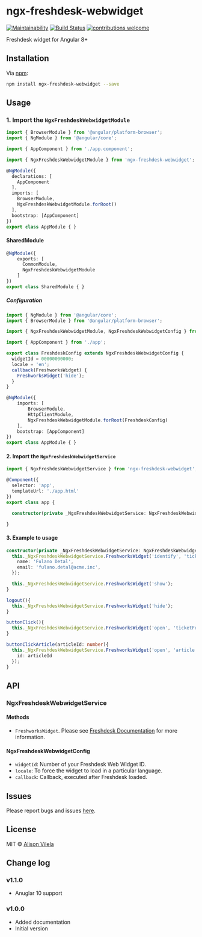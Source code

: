 # ngx-freshdesk-webwidget

[![Maintainability](https://api.codeclimate.com/v1/badges/75bc5877b3bf6939fe44/maintainability)](https://codeclimate.com/github/AlisonVilela/ngx-freshdesk-webwidget/maintainability)
[![Build Status](https://travis-ci.org/AlisonVilela/ngx-freshdesk-webwidget.svg?branch=master)](https://travis-ci.org/AlisonVilela/ngx-freshdesk-webwidget)
[![contributions welcome](https://img.shields.io/badge/contributions-welcome-brightgreen.svg?style=flat)](https://github.com/AlisonVilela/ngx-freshdesk-webwidget/issues)

Freshdesk widget for Angular 8+

## Installation

Via [npm](https://www.npmjs.com/package/ngx-freshdesk-webwidget):

```bash
npm install ngx-freshdesk-webwidget --save
```

## Usage

### 1. Import the `NgxFreshdeskWebwidgetModule`

```ts
import { BrowserModule } from '@angular/platform-browser';
import { NgModule } from '@angular/core';

import { AppComponent } from './app.component';

import { NgxFreshdeskWebwidgetModule } from 'ngx-freshdesk-webwidget';

@NgModule({
  declarations: [
    AppComponent
  ],
  imports: [
    BrowserModule,
    NgxFreshdeskWebwidgetModule.forRoot()
  ],
  bootstrap: [AppComponent]
})
export class AppModule { }
```

#### SharedModule

```ts
@NgModule({
    exports: [
      CommonModule,
      NgxFreshdeskWebwidgetModule
    ]
})
export class SharedModule { }
```

##### Configuration

```ts
import { NgModule } from '@angular/core';
import { BrowserModule } from '@angular/platform-browser';

import { NgxFreshdeskWebwidgetModule, NgxFreshdeskWebwidgetConfig } from 'ngx-freshdesk-webwidget';

import { AppComponent } from './app';

export class FreshdeskConfig extends NgxFreshdeskWebwidgetConfig {
  widgetId = 00000000000;
  locale = 'en';
  callback(FreshworksWidget) {
    FreshworksWidget('hide');
  }
}

@NgModule({
    imports: [
        BrowserModule,
        HttpClientModule,
        NgxFreshdeskWebwidgetModule.forRoot(FreshdeskConfig)
    ],
    bootstrap: [AppComponent]
})
export class AppModule { }
```

#### 2. Import the `NgxFreshdeskWebwidgetService`

```ts
import { NgxFreshdeskWebwidgetService } from 'ngx-freshdesk-webwidget';

@Component({
  selector: 'app',
  templateUrl: './app.html'
})
export class app {

  constructor(private _NgxFreshdeskWebwidgetService: NgxFreshdeskWebwidgetService) { }

}
```

#### 3. Example to usage

```ts
constructor(private _NgxFreshdeskWebwidgetService: NgxFreshdeskWebwidgetService) {
  this._NgxFreshdeskWebwidgetService.FreshworksWidget('identify', 'ticketForm', {
    name: 'Fulano Detal',
    email: 'fulano.detal@acme.inc',
  });

  this._NgxFreshdeskWebwidgetService.FreshworksWidget('show');
}

logout(){
  this._NgxFreshdeskWebwidgetService.FreshworksWidget('hide');
}
```

```ts
buttonClick(){
  this._NgxFreshdeskWebwidgetService.FreshworksWidget('open', 'ticketForm');
}
```

```ts
buttonClickArticle(articleId: number){
  this._NgxFreshdeskWebwidgetService.FreshworksWidget('open', 'article', {
    id: articleId
  });
}
```

## API

### NgxFreshdeskWebwidgetService

#### Methods

- `FreshworksWidget`. Please see [Freshdesk Documentation](https://developers.freshdesk.com/widget-api) for more information.

#### NgxFreshdeskWebwidgetConfig

- `widgetId`: Number of your Freshdesk Web Widget ID.
- `locale`: To force the widget to load in a particular language.
- `callback`: Callback, executed after Freshdesk loaded.

## Issues

Please report bugs and issues [here](https://github.com/AlisonVilela/ngx-freshdesk-webwidget/issues).

## License

MIT © [Alison Vilela](https://github.com/AlisonVilela)

## Change log

### v1.1.0

- Anuglar 10 support

### v1.0.0

- Added documentation
- Initial version
